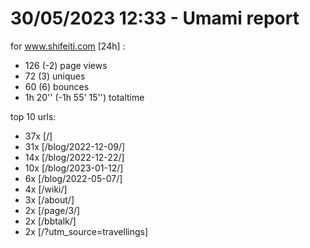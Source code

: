 # 30/05/2023 12:33 - Umami report
for www.shifeiti.com [24h] :

 - 126 (-2) page views
 - 72 (3) uniques
 - 60 (6) bounces
 - 1h 20'' (-1h 55' 15'') totaltime


top 10 urls:
 - 37x [/]
 - 31x [/blog/2022-12-09/]
 - 14x [/blog/2022-12-22/]
 - 10x [/blog/2023-01-12/]
 - 6x [/blog/2022-05-07/]
 - 4x [/wiki/]
 - 3x [/about/]
 - 2x [/page/3/]
 - 2x [/bbtalk/]
 - 2x [/?utm_source=travellings]


